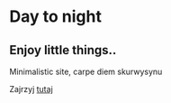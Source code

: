 # Day to night
## Enjoy little things..
Minimalistic site, carpe diem skurwysynu

Zajrzyj [tutaj](https://unsplash.com/)
